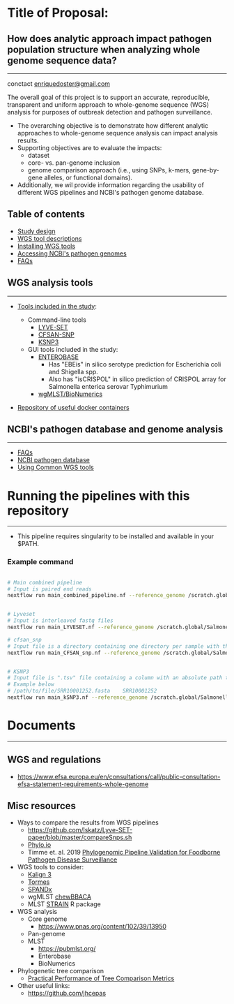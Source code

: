 # Title of Proposal:
## How does analytic approach impact pathogen population structure when analyzing whole genome sequence data?
------------
conctact enriquedoster@gmail.com

The overall goal of this project is to support an accurate, reproducible, transparent and uniform approach to whole-genome sequence (WGS) analysis for purposes of outbreak detection and pathogen surveillance.
* The overarching objective is to demonstrate how different analytic approaches to whole-genome sequence analysis can impact analysis results.
* Supporting objectives are to evaluate the impacts:
  * dataset
  * core- vs. pan-genome inclusion
  * genome comparison approach (i.e., using SNPs, k-mers, gene-by-gene alleles, or functional domains).
* Additionally, we wil provide information regarding the usability of different WGS pipelines and NCBI's pathogen genome database.

## Table of contents
* [Study design](https://github.com/TheNoyesLab/WGS_SNP_pipelines/blob/master/docs/Study_design.md)
* [WGS tool descriptions](https://github.com/TheNoyesLab/WGS_SNP_pipelines/blob/master/docs/WGS_tool_descriptions.md)
* [Installing WGS tools](https://github.com/TheNoyesLab/WGS_SNP_pipelines/blob/master/docs/Installing_WGS_tools.md)
* [Accessing NCBI's pathogen genomes](https://github.com/TheNoyesLab/WGS_SNP_pipelines/blob/master/docs/Accessing_NCBI_pathogen_genomes.md)
* [FAQs](https://github.com/TheNoyesLab/WGS_SNP_pipelines/blob/master/docs/Questions.md)

## WGS analysis tools
------------
* [Tools included in the study](https://github.com/TheNoyesLab/WGS_SNP_pipelines/blob/master/docs/WGS_tool_descriptions.md):
  * Command-line tools
    * [LYVE-SET](https://github.com/lskatz/lyve-SET)
    * [CFSAN-SNP](https://github.com/CFSAN-Biostatistics/snp-pipeline)
    * [KSNP3](https://sourceforge.net/projects/ksnp/files/)
  * GUI tools included in the study:
    * [ENTEROBASE](https://github.com/zheminzhou/EToKi)
      * Has "EBEis" in silico serotype prediction for Escherichia coli and Shigella spp.
      * Also has "isCRISPOL" in silico prediction of CRISPOL array for Salmonella enterica serovar Typhimurium
    * [wgMLST/BioNumerics](https://www.applied-maths.com/applications/wgmlst)
 
* [Repository of useful docker containers](https://hub.docker.com/r/staphb/lyveset)


## NCBI's pathogen database and genome analysis
------------

* [FAQs](https://github.com/TheNoyesLab/WGS_SNP_pipelines/blob/master/docs/Questions.md)
* [NCBI pathogen database](https://github.com/TheNoyesLab/WGS_SNP_pipelines/blob/master/docs/Accessing_NCBI_pathogen_genomes.md)
* [Using Common WGS tools](https://github.com/TheNoyesLab/WGS_SNP_pipelines/blob/master/docs/Using_common_WGS_tools.md)





# Running the pipelines with this repository
------------

* This pipeline requires singularity to be installed and available in your $PATH.


### Example command
```bash

# Main combined pipeline
# Input is paired end reads
nextflow run main_combined_pipeline.nf --reference_genome /scratch.global/Salmonella_WGS/ref_L_monocytogenes_NC_003210.fasta --reads "/scratch.global/Salmonella_WGS/List_test_genomes/*_{1,2}.fastq.gz" -profile test_singularity_pbs --output /scratch.global/Salmonella_WGS/test_GenomeTrakr_L_monocytogenes_WGS_results --threads 128 -w /scratch.global/Salmonella_WGS/work_test_qsub_l_latest -resume -with-report test_250_Listeria_WGS_tools.report -with-trace -with-timeline


# Lyveset
# Input is interleaved fastq files
nextflow run main_LYVESET.nf --reference_genome /scratch.global/Salmonella_WGS/ref_L_monocytogenes_NC_003210.fasta --interleaved_fastq "/scratch.global/Salmonella_WGS/test_GenomeTrakr_L_monocytogenes_WGS_results/Interleaved_fasta/interleaved_reads/*.fastq.gz" -profile singularity --output /scratch.global/Salmonella_WGS/test_LYVESET_250_GenomeTrakr_L_monocytogenes_WGS_results --threads 3 -w /scratch.global/Salmonella_WGS/work_250_lyveset_qsub_l_latest -resume -with-report 250_Listeria_WGS_tools.report -with-trace -with-timeline --singleEnd true

# cfsan_snp
# Input file is a directory containing one directory per sample with the corresponding paired reads
nextflow run main_CFSAN_snp.nf --reference_genome /scratch.global/Salmonella_WGS/ref_L_monocytogenes_NC_003210.fasta --fastq_dir_path '/scratch.global/Salmonella_WGS/test_GenomeTrakr_L_monocytogenes_WGS_results/Interleaved_fasta/' -profile singularity --output /scratch.global/Salmonella_WGS/test_250_GenomeTrakr_L_monocytogenes_WGS_results --threads 128 -w /scratch.global/Salmonella_WGS/work_250_qsub_l_latest -resume -with-report 250_Listeria_WGS_tools.report -with-trace -with-timeline


# KSNP3
# Input file is ".tsv" file containing a column with an absolute path to each sample file and it's sample ID
# Example below
# /path/to/file/SRR10001252.fasta    SRR10001252
nextflow run main_kSNP3.nf --reference_genome /scratch.global/Salmonella_WGS/ref_L_monocytogenes_NC_003210.fasta --genomes /scratch.global/Salmonella_WGS/WGS_SNP_pipelines/Listeria_genome_location.tsv -profile singularity_pbs --output /scratch.global/Salmonella_WGS/kSNP3_GenomeTrakr_L_monocytogenes_WGS_results --threads 128 -w /scratch.global/Salmonella_WGS/work_kSNP3_l_latest -resume -with-report kSNP3_Listeria_WGS_tools.report -with-trace -with-timeline
```


# Documents
------------

## WGS and regulations
* https://www.efsa.europa.eu/en/consultations/call/public-consultation-efsa-statement-requirements-whole-genome

## Misc resources

* Ways to compare the results from WGS pipelines
  * https://github.com/lskatz/Lyve-SET-paper/blob/master/compareSnps.sh
  * [Phylo.io](https://academic.oup.com/mbe/article/33/8/2163/2579233)
  * Timme et. al. 2019 [Phylogenomic Pipeline Validation for Foodborne Pathogen Disease Surveillance](https://jcm.asm.org/content/57/5/e01816-18)
* WGS tools to consider:
  * [Kalign 3](https://academic.oup.com/bioinformatics/advance-article/doi/10.1093/bioinformatics/btz795/5607735?rss=1)
  * [Tormes](https://github.com/nmquijada/tormes)
  * [SPANDx](https://www.ncbi.nlm.nih.gov/pubmed/25201145)
  * wgMLST [chewBBACA](https://anaconda.org/bioconda/chewbbaca)
  * MLST [STRAIN](https://bmcbioinformatics.biomedcentral.com/articles/10.1186/s12859-019-2887-1) R package
* WGS analysis
  * Core genome
    * https://www.pnas.org/content/102/39/13950
  * Pan-genome
  * MLST
    * https://pubmlst.org/
    * Enterobase
    * BioNumerics
* Phylogenetic tree comparison
  * [Practical Performance of Tree Comparison Metrics](https://academic.oup.com/sysbio/article/64/2/205/1630737)
* Other useful links:
  * https://github.com/jhcepas
